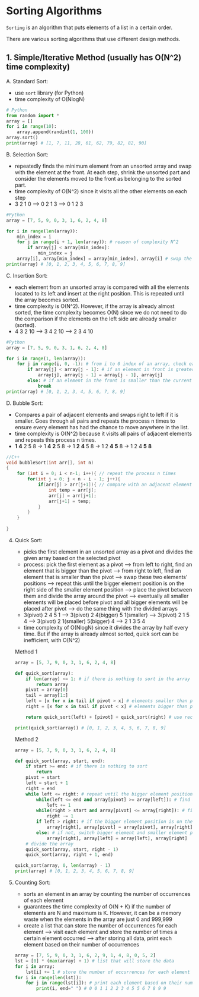 # Sorting Algorithms

```Sorting``` is an algorithm that puts elements of a list in a certain order. 

There are various sorting algorithms that use different design methods.

## 1. Simple/Iterative Method (usually has O(N^2) time complexity)
 A. Standard Sort: 
 - use ```sort``` library (for Python)
 - time complexity of O(NlogN)
```python 
# Python
from random import *
array = []
for i in range(10):
    array.append(randint(1, 100))
array.sort()
print(array) # [1, 7, 11, 28, 61, 62, 79, 82, 82, 90]
```
B. Selection Sort:
- repeatedly finds the minimum element from an unsorted array and swap with the element at the front. At each step, shrink the unsorted part and consider the elements moved to the front as belonging to the sorted part.
- time complexity of O(N^2) since it visits all the other elements on each step
- 3 2 1 0 --> 0 2 1 3 --> 0 1 2 3
```python
#Python
array = [7, 5, 9, 0, 3, 1, 6, 2, 4, 8]

for i in range(len(array)):
    min_index = i
    for j in range(i + 1, len(array)): # reason of complexity N^2
        if array[j] < array[min_index]:
            min_index = j
    array[i], array[min_index] = array[min_index], array[i] # swap the minimum element and the beginning element
print(array) # [0, 1, 2, 3, 4, 5, 6, 7, 8, 9]
```
C. Insertion Sort:
- each element from an unsorted array is compared with all the elements located to its left and insert at the right position. This is repeated until the array becomes sorted.
- time complexity is O(N^2). However, if the array is already almost sorted, the time complexity becomes O(N) since we do not need to do the comparison if the elements on the left side are already smaller (sorted). 
- 4 3 2 10 --> 3 4 2 10 --> 2 3 4 10
```python
#Python
array = [7, 5, 9, 0, 3, 1, 6, 2, 4, 8]

for i in range(1, len(array)):
    for j in range(i, 0, -1): # from i to 0 index of an array, check each element (reverse order)
        if array[j] < array[j - 1]: # if an element in front is greater than the current element, swap position 
            array[j], array[j - 1] = array[j - 1], array[j]
        else: # if an element in the front is smaller than the current element, stop since all the other elements in front are going to be smaller than the current element
            break 
print(array) # [0, 1, 2, 3, 4, 5, 6, 7, 8, 9]
```
D. Bubble Sort:
- Compares a pair of adjacent elements and swaps right to left if it is smaller.  Goes through all pairs and repeats the process n times to ensure every element has had the chance to move anywhere in the list.
- time complexity is O(N^2) because it visits all pairs of adjacent elements and repeats this process n times. 
- <strong>1</strong> <strong>4</strong> 2 5 8 -> 1 <strong>4</strong> <strong>2</strong> 5 8 -> 1 <strong>2</strong> <strong>4</strong> 5 8 -> 1 2 <strong>4</strong> <strong>5</strong> 8 -> 1 2 4 <strong>5</strong> <strong>8</strong>
```c++
//C++
void bubbleSort(int arr[], int n) 
{ 
    for (int i = 0; i < n-1; i++){ // repeat the process n times
        for(int j = 0; j < n - i - 1; j++){ 
            if(arr[j] > arr[j+1]){ // compare with an adjacent element
                int temp = arr[j];
                arr[j] = arr[j+1];
                arr[j+1] = temp;
            }
        }
    }     
      
} 
```

4. Quick Sort:
   - picks the first element in an unsorted array as a pivot and divides the given array based on the selected pivot
   - process: pick the first element as a pivot --> from left to right, find an element that is bigger than the pivot --> from right to left, find an element
     that is smaller than the pivot --> swap these two elements' positions --> repeat this until the bigger element position is on the right side of the smaller 
     element position --> place the pivot between them and divide the array around the pivot --> eventually all smaller elements will be placed before pivot and
     all bigger elements will be placed after pivot --> do the same thing with the divided arrays
   - 3(pivot) 2 4 5 1 --> 3(pivot) 2 4(bigger) 5 1(smaller) --> 3(pivot) 2 1 5 4 --> 3(pivot) 2 1(smaller) 5(bigger) 4 --> 2 1 3 5 4
   - time complexity of O(NlogN) since it divides the array by half every time. But if the array is already almost sorted, quick sort can be inefficient, with 
     O(N^2)
     
   Method 1
   ```python
   array = [5, 7, 9, 0, 3, 1, 6, 2, 4, 8]

   def quick_sort(array):
       if len(array) <= 1: # if there is nothing to sort in the array 
           return array
       pivot = array[0]
       tail = array[1:]
       left = [x for x in tail if pivot > x] # elements smaller than pivot
       right = [x for x in tail if pivot < x] # elements bigger than pivot 

       return quick_sort(left) + [pivot] + quick_sort(right) # use recursive function for divided arrays 

   print(quick_sort(array)) # [0, 1, 2, 3, 4, 5, 6, 7, 8, 9]
   ```
   Method 2
   ```python
   array = [5, 7, 9, 0, 3, 1, 6, 2, 4, 8]

   def quick_sort(array, start, end):
       if start >= end: # if there is nothing to sort
           return 
       pivot = start
       left = start + 1
       right = end
       while left <= right: # repeat until the bigger element position is on the right side of the smaller element position
           while(left <= end and array[pivot] >= array[left]): # find an element that is bigger than pivot
               left += 1
           while(right > start and array[pivot] <= array[right]): # find an element that is smaller than pivot
               right -= 1
           if left > right: # if the bigger element position is on the right side of the smaller element position
               array[right], array[pivot] = array[pivot], array[right] # place pivot between them
           else: # if not, switch bigger element and smaller element positions 
               array[right], array[left] = array[left], array[right]
       # divide the array 
       quick_sort(array, start, right - 1)
       quick_sort(array, right + 1, end)

   quick_sort(array, 0, len(array) - 1)
   print(array) # [0, 1, 2, 3, 4, 5, 6, 7, 8, 9]
   ```
5. Counting Sort:
   - sorts an element in an array by counting the number of occurrences of each element 
   - guarantees the time complexity of O(N + K) if the number of elements are N and maximum is K. However, it can be a memory waste when the elements in the array are just 0 and 999,999
   - create a list that can store the number of occurrences for each element --> visit each element and store the number of times a certain element occurred --> after storing all data, print each element based on their number of occurrences
   ```python
   array = [7, 5, 9, 0, 3, 1, 6, 2, 9, 1, 4, 8, 0, 5, 2]
   lst = [0] * (max(array) + 1) # list that will store the data
   for i in array:
       lst[i] += 1 # store the number of occurrences for each element
   for i in range(len(lst)): 
       for j in range(lst[i]): # print each element based on their number of occurrences
           print(i, end=" ") # 0 0 1 1 2 2 3 4 5 5 6 7 8 9 9 
   ```
